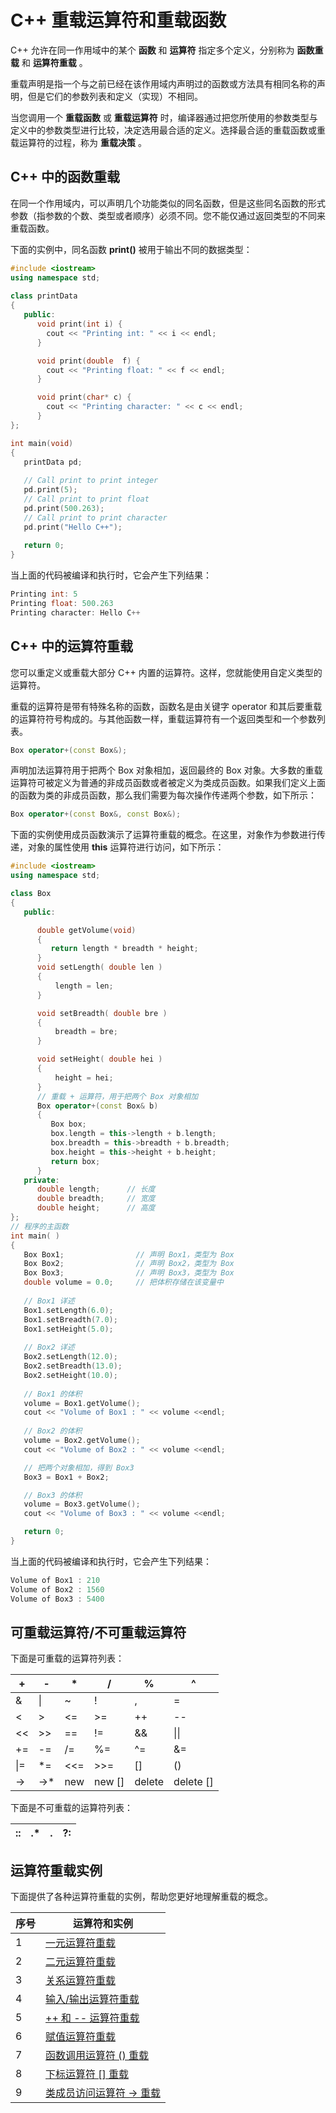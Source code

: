 # C++ 重载运算符和重载函数

C++ 允许在同一作用域中的某个 **函数** 和 **运算符** 指定多个定义，分别称为 **函数重载** 和 **运算符重载** 。

重载声明是指一个与之前已经在该作用域内声明过的函数或方法具有相同名称的声明，但是它们的参数列表和定义（实现）不相同。

当您调用一个 **重载函数** 或 **重载运算符** 时，编译器通过把您所使用的参数类型与定义中的参数类型进行比较，决定选用最合适的定义。选择最合适的重载函数或重载运算符的过程，称为 **重载决策** 。

## C++ 中的函数重载

在同一个作用域内，可以声明几个功能类似的同名函数，但是这些同名函数的形式参数（指参数的个数、类型或者顺序）必须不同。您不能仅通过返回类型的不同来重载函数。

下面的实例中，同名函数  **print()**  被用于输出不同的数据类型：

```C++
#include <iostream>
using namespace std;
 
class printData 
{
   public:
      void print(int i) {
        cout << "Printing int: " << i << endl;
      }

      void print(double  f) {
        cout << "Printing float: " << f << endl;
      }

      void print(char* c) {
        cout << "Printing character: " << c << endl;
      }
};

int main(void)
{
   printData pd;
 
   // Call print to print integer
   pd.print(5);
   // Call print to print float
   pd.print(500.263);
   // Call print to print character
   pd.print("Hello C++");
 
   return 0;
}
```

当上面的代码被编译和执行时，它会产生下列结果：

```C++
Printing int: 5
Printing float: 500.263
Printing character: Hello C++
```

## C++ 中的运算符重载

您可以重定义或重载大部分 C++ 内置的运算符。这样，您就能使用自定义类型的运算符。

重载的运算符是带有特殊名称的函数，函数名是由关键字 operator 和其后要重载的运算符符号构成的。与其他函数一样，重载运算符有一个返回类型和一个参数列表。

```C++
Box operator+(const Box&);
```

声明加法运算符用于把两个 Box 对象相加，返回最终的 Box 对象。大多数的重载运算符可被定义为普通的非成员函数或者被定义为类成员函数。如果我们定义上面的函数为类的非成员函数，那么我们需要为每次操作传递两个参数，如下所示：

```C++
Box operator+(const Box&, const Box&);
```

下面的实例使用成员函数演示了运算符重载的概念。在这里，对象作为参数进行传递，对象的属性使用  **this**  运算符进行访问，如下所示：

```C++
#include <iostream>
using namespace std;

class Box
{
   public:

      double getVolume(void)
      {
         return length * breadth * height;
      }
      void setLength( double len )
      {
          length = len;
      }

      void setBreadth( double bre )
      {
          breadth = bre;
      }

      void setHeight( double hei )
      {
          height = hei;
      }
      // 重载 + 运算符，用于把两个 Box 对象相加
      Box operator+(const Box& b)
      {
         Box box;
         box.length = this->length + b.length;
         box.breadth = this->breadth + b.breadth;
         box.height = this->height + b.height;
         return box;
      }
   private:
      double length;      // 长度
      double breadth;     // 宽度
      double height;      // 高度
};
// 程序的主函数
int main( )
{
   Box Box1;                // 声明 Box1，类型为 Box
   Box Box2;                // 声明 Box2，类型为 Box
   Box Box3;                // 声明 Box3，类型为 Box
   double volume = 0.0;     // 把体积存储在该变量中
 
   // Box1 详述
   Box1.setLength(6.0); 
   Box1.setBreadth(7.0); 
   Box1.setHeight(5.0);
 
   // Box2 详述
   Box2.setLength(12.0); 
   Box2.setBreadth(13.0); 
   Box2.setHeight(10.0);
 
   // Box1 的体积
   volume = Box1.getVolume();
   cout << "Volume of Box1 : " << volume <<endl;
 
   // Box2 的体积
   volume = Box2.getVolume();
   cout << "Volume of Box2 : " << volume <<endl;

   // 把两个对象相加，得到 Box3
   Box3 = Box1 + Box2;

   // Box3 的体积
   volume = Box3.getVolume();
   cout << "Volume of Box3 : " << volume <<endl;

   return 0;
}
```

当上面的代码被编译和执行时，它会产生下列结果：

```C++
Volume of Box1 : 210
Volume of Box2 : 1560
Volume of Box3 : 5400
```

## 可重载运算符/不可重载运算符

下面是可重载的运算符列表：

| + | - | * | / | % | ^ |
| ---- | ---- | ---- | ---- | ---- | ---- |
| &amp; | &#124; | ~ | ! | , | = |
| &lt; | &gt; | &lt;= | &gt;= | ++ | -- |
| &lt;&lt; | &gt;&gt; | == | != | &amp;&amp; | &#124;&#124; |
| += | -= | /= | %= | ^= | &amp;= |
| &#124;= | *= | &lt;&lt;= | &gt;&gt;= | [] | () |
| -&gt; | -&gt;* | new | new [] | delete | delete [] |

下面是不可重载的运算符列表：

| :: | .* | . | ?: |
| ---- | ---- | ---- | ---- |

## 运算符重载实例

下面提供了各种运算符重载的实例，帮助您更好地理解重载的概念。

| 序号 | 运算符和实例 |
| ---- | ---- |
| 1 | [一元运算符重载](http://www.runoob.com/cplusplus/unary-operators-overloading.html) |
| 2 | [二元运算符重载](http://www.runoob.com/cplusplus/binary-operators-overloading.html) |
| 3 | [关系运算符重载](http://www.runoob.com/cplusplus/relational-operators-overloading.html) |
| 4 | [输入/输出运算符重载](http://www.runoob.com/cplusplus/input-output-operators-overloading.html) |
| 5 | [ ++ 和 -- 运算符重载](http://www.runoob.com/cplusplus/increment-decrement-operators-overloading.html) |
| 6 | [赋值运算符重载](http://www.runoob.com/cplusplus/assignment-operators-overloading.html) |
| 7 | [函数调用运算符 () 重载](http://www.runoob.com/cplusplus/function-call-operator-overloading.html) |
| 8 | [下标运算符 [] 重载](http://www.runoob.com/cplusplus/subscripting-operator-overloading.html) |
| 9 | [类成员访问运算符 -&gt; 重载](http://www.runoob.com/cplusplus/class-member-access-operator-overloading.html) |
